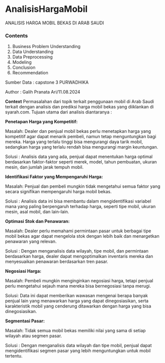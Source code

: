 # AnalisisHargaMobil
ANALISIS HARGA MOBIL BEKAS DI ARAB SAUDI
### **Contents**

1. Business Problem Understanding
2. Data Understanding
3. Data Preprocessing
4. Modeling
5. Conclusion
6. Recommendation

Sumber Data : capstone 3 PURWADHIKA

Author : Galih Pranata Ari/11.08.2024


**Context**
Permasalahan dari topik terkait penggunaan mobil di Arab Saudi terkait dengan analisis dan prediksi harga mobil bekas yang diiklankan di syarah.com. Tujuan utama dari analisis diantaranya :

**Penetapan Harga yang Kompetitif:**

Masalah: Dealer dan penjual mobil bekas perlu menetapkan harga yang kompetitif agar dapat menarik pembeli, namun tetap menguntungkan bagi mereka. Harga yang terlalu tinggi bisa mengurangi daya tarik mobil, sedangkan harga yang terlalu rendah bisa mengurangi margin keuntungan.

Solusi : Analisis data yang ada, penjual dapat menentukan harga optimal berdasarkan faktor-faktor seperti merek, model, tahun pembuatan, ukuran mesin, dan jumlah jarak tempuh mobil.

**Identifikasi Faktor yang Mempengaruhi Harga:**

Masalah: Penjual dan pembeli mungkin tidak mengetahui semua faktor yang secara signifikan mempengaruhi harga mobil bekas.

Solusi : Analisis data ini bisa membantu dalam mengidentifikasi variabel mana yang paling berpengaruh terhadap harga, seperti tipe mobil, ukuran mesin, asal mobil, dan lain-lain.

**Optimasi Stok dan Penawaran:**

Masalah: Dealer perlu memahami permintaan pasar untuk berbagai tipe mobil bekas agar dapat mengelola stok dengan lebih baik dan menargetkan penawaran yang relevan.

Solusi : Dengan menganalisis data wilayah, tipe mobil, dan permintaan berdasarkan harga, dealer dapat mengoptimalkan inventaris mereka dan menyesuaikan penawaran berdasarkan tren pasar.

**Negosiasi Harga:**

Masalah: Pembeli mungkin menginginkan negosiasi harga, tetapi penjual perlu mengetahui sejauh mana mereka bisa bernegosiasi tanpa merugi.

Solusi: Data ini dapat memberikan wawasan mengenai berapa banyak penjual lain yang menawarkan harga yang dapat dinegosiasikan, serta karakteristik mobil yang cenderung ditawarkan dengan harga yang bisa dinegosiasikan.

**Segmentasi Pasar:**

Masalah: Tidak semua mobil bekas memiliki nilai yang sama di setiap wilayah atau segmen pasar.

Solusi : Dengan menganalisis data wilayah dan tipe mobil, penjual dapat mengidentifikasi segmen pasar yang lebih menguntungkan untuk mobil tertentu.
